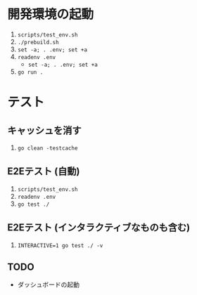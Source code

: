 # 開発環境の起動

1. `scripts/test_env.sh`
1. `./prebuild.sh`
1. `set -a; . .env; set +a`
1. `readenv .env`
   - `set -a; . .env; set +a`
1. `go run .`

# テスト

## キャッシュを消す

1. `go clean -testcache`

## E2Eテスト (自動)

1. `scripts/test_env.sh`
1. `readenv .env`
1. `go test ./`

## E2Eテスト (インタラクティブなものも含む)

1. `INTERACTIVE=1 go test ./ -v`

## TODO

- ダッシュボードの起動
